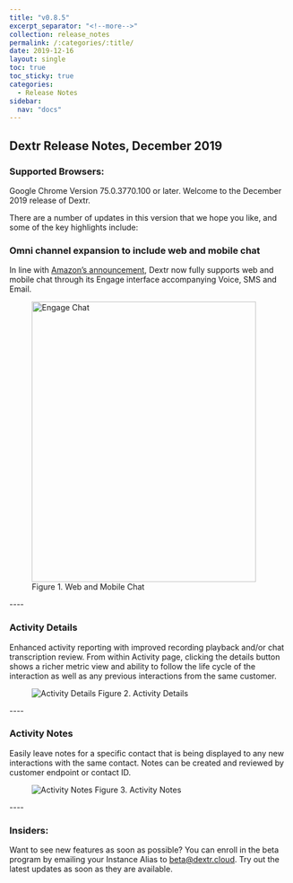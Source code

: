 ```yaml
---
title: "v0.8.5"
excerpt_separator: "<!--more-->"
collection: release_notes
permalink: /:categories/:title/
date: 2019-12-16
layout: single
toc: true
toc_sticky: true
categories:
  - Release Notes
sidebar:
  nav: "docs"
---
```


## Dextr Release Notes, December 2019
### Supported Browsers: 

Google Chrome Version 75.0.3770.100 or later. Welcome to the December 2019 release of Dextr. 

There are a number of updates in this version that we hope you like, and some of the key highlights include: 

### Omni channel expansion to include web and mobile chat

 In line with [Amazon’s announcement](https://aws.amazon.com/blogs/aws/new-omnichannel-contact-center-web-and-mobile-chat-for-amazon-connect/), Dextr now fully supports web and mobile chat through its Engage interface accompanying Voice, SMS and Email. 

<figure>
   <img src="{{ '/assets/images/engage-chat.jpg' }}" alt="Engage Chat" style="height: 500px; width: 400px">
   <span>Figure 1. Web and Mobile Chat</span>
</figure>
----

### Activity Details

Enhanced activity reporting with improved recording playback and/or chat transcription review. From within Activity page, clicking the details button shows a richer metric view and ability to follow the life cycle of the interaction as well as any previous interactions from the same customer. 

<figure>
   <img src="{{ '/assets/images/activity-detail.jpg' }}" alt="Activity Details">
   <span>Figure 2. Activity Details</span>
</figure>
----

### Activity Notes

Easily leave notes for a specific contact that is being displayed to any new interactions with the same contact. Notes can be created and reviewed by customer endpoint or contact ID. 

<figure>
   <img src="{{ '/assets/images/activity-notes.jpg' }}" alt="Activity Notes">
   <span>Figure 3. Activity Notes</span>
</figure>
----

### Insiders: 

Want to see new features as soon as possible? You can enroll in the beta program by emailing your Instance Alias to beta@dextr.cloud.  Try out the latest updates as soon as they are available.  